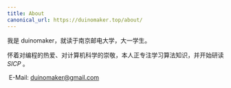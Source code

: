 ```yaml
---
title: About
canonical_url: https://duinomaker.top/about/
---
```


我是 duinomaker，就读于南京邮电大学，大一学生。

怀着对编程的热爱、对计算机科学的崇敬，本人正专注学习算法知识，并开始研读 *SICP* 。

<i class="fas fa-envelope"></i>&nbsp;E-Mail: <a target="_blank" rel="external nofollow noopener noreferrer" title="duinomaker's E-Mail" href="mailto:duinomaker@gmail.com">duinomaker@gmail.com</a>
